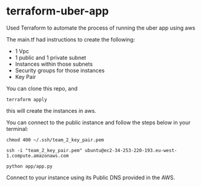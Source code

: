 # terraform-uber-app

Used Terraform to automate the process of running the uber app using aws 

The main.tf had instructions to create the following:
- 1 Vpc 
- 1 public and 1 private subnet
- Instances within those subnets 
- Security groups for those instances
- Key Pair

You can clone this repo, and 

`terraform apply`

this will create the instances in aws.

You can connect to the public instance and follow the steps below in your terminal:

`chmod 400 ~/.ssh/team_2_key_pair.pem`

`ssh -i "team_2_key_pair.pem" ubuntu@ec2-34-253-220-193.eu-west-1.compute.amazonaws.com`

`python app/app.py`

Connect to your instance using its Public DNS provided in the AWS.
 
